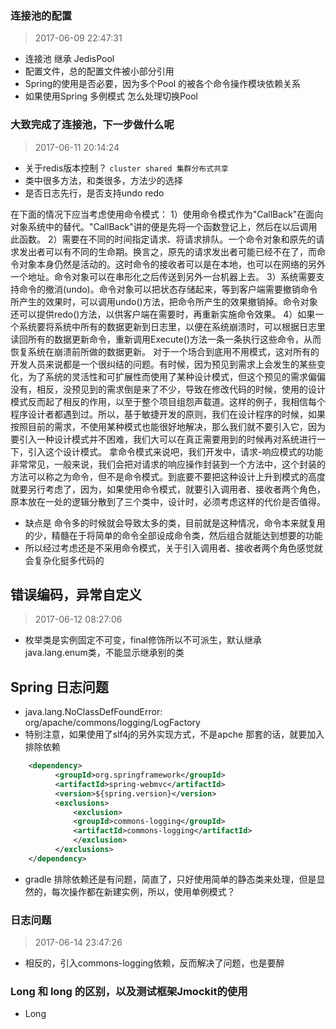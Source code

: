 ### 连接池的配置
> 2017-06-09 22:47:31
- 连接池 继承 JedisPool 
- 配置文件，总的配置文件被小部分引用
- Spring的使用是否必要，因为多个Pool 的被各个命令操作模块依赖关系
- 如果使用Spring 多例模式 怎么处理切换Pool

### 大致完成了连接池，下一步做什么呢
> 2017-06-11 20:14:24
- 关于redis版本控制？ `cluster shared 集群分布式共享`
- 类中很多方法，和类很多，方法少的选择
- 是否日志先行，是否支持undo redo

在下面的情况下应当考虑使用命令模式：
1）使用命令模式作为"CallBack"在面向对象系统中的替代。"CallBack"讲的便是先将一个函数登记上，然后在以后调用此函数。
2）需要在不同的时间指定请求、将请求排队。一个命令对象和原先的请求发出者可以有不同的生命期。换言之，原先的请求发出者可能已经不在了，而命令对象本身仍然是活动的。这时命令的接收者可以是在本地，也可以在网络的另外一个地址。命令对象可以在串形化之后传送到另外一台机器上去。
3）系统需要支持命令的撤消(undo)。命令对象可以把状态存储起来，等到客户端需要撤销命令所产生的效果时，可以调用undo()方法，把命令所产生的效果撤销掉。命令对象还可以提供redo()方法，以供客户端在需要时，再重新实施命令效果。
4）如果一个系统要将系统中所有的数据更新到日志里，以便在系统崩溃时，可以根据日志里读回所有的数据更新命令，重新调用Execute()方法一条一条执行这些命令，从而恢复系统在崩溃前所做的数据更新。
对于一个场合到底用不用模式，这对所有的开发人员来说都是一个很纠结的问题。有时候，因为预见到需求上会发生的某些变化，为了系统的灵活性和可扩展性而使用了某种设计模式，但这个预见的需求偏偏没有，相反，没预见到的需求倒是来了不少，导致在修改代码的时候，使用的设计模式反而起了相反的作用，以至于整个项目组怨声载道。这样的例子，我相信每个程序设计者都遇到过。所以，基于敏捷开发的原则，我们在设计程序的时候，如果按照目前的需求，不使用某种模式也能很好地解决，那么我们就不要引入它，因为要引入一种设计模式并不困难，我们大可以在真正需要用到的时候再对系统进行一下，引入这个设计模式。
拿命令模式来说吧，我们开发中，请求-响应模式的功能非常常见，一般来说，我们会把对请求的响应操作封装到一个方法中，这个封装的方法可以称之为命令，但不是命令模式。到底要不要把这种设计上升到模式的高度就要另行考虑了，因为，如果使用命令模式，就要引入调用者、接收者两个角色，原本放在一处的逻辑分散到了三个类中，设计时，必须考虑这样的代价是否值得。

- 缺点是 命令多的时候就会导致太多的类，目前就是这种情况，命令本来就复用的少，精髓在于将简单的命令全部设成命令类，然后组合就能达到想要的功能
- 所以经过考虑还是不采用命令模式，关于引入调用者、接收者两个角色感觉就会复杂化挺多代码的

## 错误编码，异常自定义
> 2017-06-12 08:27:06
- 枚举类是实例固定不可变，final修饰所以不可派生，默认继承 java.lang.enum类，不能显示继承别的类

## Spring 日志问题
- java.lang.NoClassDefFoundError: org/apache/commons/logging/LogFactory
- 特别注意，如果使用了slf4j的另外实现方式，不是apche 那套的话，就要加入排除依赖
```xml
    <dependency>
          <groupId>org.springframework</groupId>
          <artifactId>spring-webmvc</artifactId>
          <version>${spring.version}</version>
          <exclusions>
              <exclusion>
              <groupId>commons-logging</groupId>
              <artifactId>commons-logging</artifactId>
              </exclusion>
          </exclusions>
    </dependency>
```
- gradle 排除依赖还是有问题，简直了，只好使用简单的静态类来处理，但是显然的，每次操作都在新建实例，所以，使用单例模式？

### 日志问题
> 2017-06-14 23:47:26
- 相反的，引入commons-logging依赖，反而解决了问题，也是要醉

### Long 和 long 的区别，以及测试框架Jmockit的使用
- Long